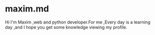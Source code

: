 # maxim.md
Hi I'm  Maxim ,web and python developer.For me ,Every day is a learning day ,and I hope you get some knowledge viewing my profile. 

